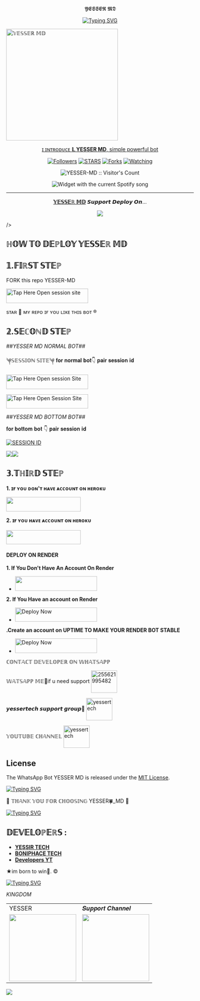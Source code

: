 </h1> 
<p align="center"> 𝖄𝕰𝕾𝕾𝕰𝕽 𝕸𝕯

<p align="center">
  <a href="https://git.io/typing-svg"><img src="https://readme-typing-svg.demolab.com?font=EB+Garamond&weight=100&size=20&duration=9000&pause=200&random=false&width=535&lines=+MY+NAME+ IS+YESSER+MD+BOT+CREATED+BY+YESSER+tech+SON+Fork+Me+Please" alt="Typing SVG" /></a>
 </p>
 
 <a href="https://chat.whatsapp.com/DFmm1OBboewBk9kEDBrfNv">
 <img alt="𝕐𝔼𝕊𝕊𝔼ℝ 𝕄𝔻" height="300" src="https://files.catbox.moe/eou4n8.jpeg".

</h1> 
<p align="center">ɪ ɪɴᴛʀᴏᴅᴜᴄᴇ <b>𝕃
YESSER MD</b>, simple powerful bot </p>

</p>
  <p align="center">
<a href="https://github.com/yassin994?tab=followers"><img title="Followers" src="https://img.shields.io/github/followers/yassin994?label=Followers&style=social"></a>
<a href="https://github.com/yassin994/YESSER-MD/stargazers/"><img title="STARS" src="https://img.shields.io/github/stars/yassin994/YESSER-MD?&style=social"></a>
<a href="https://github.com/yassin994/YESSER-MD/network/members"><img title="Forks" src="https://img.shields.io/github/forks/yassin994/YESSER-MD?style=social"></a>
<a href="https://github.com/yassin994/YESSER-MD/watchers"><img title="Watching" src="https://img.shields.io/github/watchers/yassin994/YESSER-MD?label=Watching&style=social"></a>

</p>
<p align="center"><img src="https://profile-counter.glitch.me/{yassin994}/count.svg" alt="YESSER-MD :: Visitor's Count"/></p>

</a>
  <div align="center">
  <img src="https://spogit.vercel.app/api?theme=dark&black=true&scan=true" alt="Widget with the current Spotify song"  />
</div>

---

<p align="center">
  <a href="https://github.com/yassin994/yesser_md"><b>𝕐𝔼𝕊𝕊𝔼ℝ 𝕄𝔻</b></a> 𝙎𝙪𝙥𝙥𝙤𝙧𝙩 𝘿𝙚𝙥𝙡𝙤𝙮 𝙊𝙣...
</p>

<p align="center">
  <a href="https://youtu.be/vgQlWzsmMcI?si=gYzfuFfVSJedpuhh"><img src="https://img.shields.io/badge/CodeSpace-green?colorA=%23ff000&colorB=%23017e40&style=for-the-badge&logo=git&logoColor=white"></a>
</p>



/></a>



## ℍ𝕆𝕎 𝕋𝕆 𝔻𝔼ℙ𝕃𝕆𝕐 𝕐𝔼𝕊𝕊𝔼ℝ 𝕄𝔻 


## 𝟙.𝔽𝕀ℝ𝕊𝕋 𝕊𝕋𝔼ℙ 
FORK this repo YESSER-MD


<a href="https://github.com/yassin994/YESSER-MD/fork"><img title="Tap Here Open session site" src="https://img.shields.io/badge/𝔽𝕆ℝ𝕂 𝕋ℍ𝕀𝕊 ℝ𝔼ℙ𝕆-h?color=black&style=for-the-badge&logo=msi" width="220" height="38.45"/></a></p>

sᴛᴀʀ 🌟 ᴍʏ ʀᴇᴘᴏ ɪғ ʏᴏᴜ ʟɪᴋᴇ ᴛʜɪs ʙᴏᴛ ®️

## 𝟚.𝕊𝔼ℂ𝕆ℕ𝔻 𝕊𝕋𝔼ℙ 


##*YESSER MD NORMAL BOT*##

   ༆𝕊𝔼𝕊𝕊𝕀𝕆ℕ 𝕊𝕀𝕋𝔼༆
𝐟𝐨𝐫 𝐧𝐨𝐫𝐦𝐚𝐥 𝐛𝐨𝐭👇 𝐩𝐚𝐢𝐫 𝐬𝐞𝐬𝐬𝐢𝐨𝐧 𝐢𝐝
 

<a href="https://yesser.onrender.com"><img title="Tap Here Open session Site" src="https://img.shields.io/badge/ℚℝ ℂ𝕆𝔻𝔼-h?color=red&style=for-the-badge&logo=msi" width="220" height="38.45"/></a></p>


 
<a href="https://yesser.onrender.com"><img title="Tap Here Open Session Site" src="https://img.shields.io/badge/normal bot pair-h?color=red&style=for-the-badge&logo=msi" width="220" height="38.45"/></a></p>

##*YESSER MD BOTTOM BOT*##


  𝐟𝐨𝐫 𝐛𝐨𝐭𝐭𝐨𝐦 𝐛𝐨𝐭 👇 𝐩𝐚𝐢𝐫 𝐬𝐞𝐬𝐬𝐢𝐨𝐧 𝐢𝐝
 

    
<a href='https://yesser-scanner-8309ae116f64.herokuapp.com/' target="_blank"><img alt='SESSION ID' src='https://img.shields.io/badge/Sbottom pair-900000?style=for-the-badge&logo=scan&logoColor=white&labelColor=black&color=blue'/></a>


    
<a><img src='https://i.imgur.com/LyHic3i.gif'/></a><a><img src='https://i.imgur.com/LyHic3i.gif'/></a> 







## 𝟛.𝕋ℍ𝕀ℝ𝔻 𝕊𝕋𝔼ℙ 
**1. ɪғ ʏᴏᴜ ᴅᴏɴ'ᴛ ʜᴀᴠᴇ ᴀᴄᴄᴏᴜɴᴛ ᴏɴ ʜᴇʀᴏᴋᴜ**

<a href="https://signup.heroku.com">
 <img src="https://img.shields.io/badge/ℂℝ𝔼𝔸𝕋𝔼%20𝔸ℂℂ𝕆𝕌ℕ𝕋%20ℕ𝕆𝕎-purple?style=for-the-badge&logo=heroku" width="200" height="38.45"/></a></p>

**2. ɪғ ʏᴏᴜ ʜᴀᴠᴇ ᴀᴄᴄᴏᴜɴᴛ ᴏɴ ʜᴇʀᴏᴋᴜ**       
<br>
<a href="https://dashboard.heroku.com/new?template=https://github.com/Yassin994/YESSER-1/tree/main">
 <img src="https://img.shields.io/badge/𝔻𝔼ℙ𝕃𝕆𝕐%20𝕋𝕆%20ℍ𝔼ℝ𝕆𝕂𝕌-purple?style=for-the-badge&logo=heroku" width="200" height="38.45"/></a></p>




#### DEPLOY ON RENDER 
**1. If You Don't Have An Account On Render**
- <a href="https://dashboard.render.com/register"><img src="https://img.shields.io/badge/CREATE AN ACCOUNT NOW-h?color=red&style=for-the-badge&logo=msi" width="220" height="38.45"/></a></p>

**2. If You Have an account on Render**
- <a href="https://render.com"><img title="Deploy Now" src="https://img.shields.io/badge/DEPLOY NOW-h?color=red&style=for-the-badge&logo=msi" width="220" height="38.45"/></a></p>

**.Create an account on UPTIME TO MAKE YOUR RENDER BOT STABLE**
- <a href="https://uptimerobot.com"><img title="Deploy Now" src="https://img.shields.io/badge/CREATE NOW-h?color=red&style=for-the-badge&logo=msi" width="220" height="38.45"/></a></p>




ℂ𝕆ℕ𝕋𝔸ℂ𝕋 𝔻𝔼𝕍𝔼𝕃𝕆ℙ𝔼ℝ 𝕆ℕ 𝕎ℍ𝔸𝕋𝕊𝔸ℙℙ 

𝕎𝔸𝕋𝕊𝔸ℙℙ 𝕄𝔼💯if u need support
<a href="https://wa.me/255621995482?text=Hi+YESSERTECH+I+Need+Help" target="blank"><img align="center" src="https://raw.githubusercontent.com/rahuldkjain/github-profile-readme-generator/master/src/images/icons/Social/whatsapp.svg" alt="255621995482" height="60" width="70" /></a>


𝙮𝙚𝙨𝙨𝙚𝙧𝙩𝙚𝙘𝙝 𝙨𝙪𝙥𝙥𝙤𝙧𝙩 𝙜𝙧𝙤𝙪𝙥🎤
<a
href="https://chat.whatsapp.com/DFmm1OBboewBk9kEDBrfNv" target="blank"><img
 align="center" src="https://raw.githubusercontent.com/rahuldkjain/github-profile-readme-generator/master/src/images/icons/Social/whatsapp.svg" alt="yessertech" height="60" width="70" /></a>


𝕐𝕆𝕌𝕋𝕌𝔹𝔼 ℂℍ𝔸ℕℕ𝔼𝕃
<a href="https://www.youtube.com/@Yesserboy92" target="blank"><img align="center" src="https://raw.githubusercontent.com/rahuldkjain/github-profile-readme-generator/master/src/images/icons/Social/youtube.svg" alt="yessertech" height="60" width="70" /></a>


## License

The WhatsApp Bot YESSER MD is released under the [MIT License](https://opensource.org/licenses/MIT).

 <a href="https://git.io/typing-svg"><img src="https://readme-typing-svg.demolab.com?font=EB+Garamond&weight=800&size=28&duration=4000&pause=1000&random=false&width=435&lines=+•Role+number-one; don't-trust+any one+🖐️🤠;DEVELOPED+BY+YESSER+TECH;RELEASED+DATE+22%2F6%2F2024." alt="Typing SVG" /></a>


🌟 𝕋ℍ𝔸ℕ𝕂 𝕐𝕆𝕌 𝔽𝕆ℝ ℂℍ𝕆𝕆𝕊𝕀ℕ𝔾 YESSER🍀_MD 🌟

<a href="https://git.io/typing-svg"><img src="https://readme-typing-svg.demolab.com?font=Fira+Code&pause=1000&random=false&width=435&lines=THIS+IS+YESSER- MD+MADE+IN+TANZANIA+🇹🇿♥️" alt="Typing SVG" /></a>

## 𝔻𝔼𝕍𝔼𝕃𝕆ℙ𝔼ℝ𝕊 :

- [**YESSIR TECH**](https://github.com/yassin994)
- [**BONIPHACE TECH**](http://github.com/Boniphace30)
- [**Developers YT**](https://www.youtube.com/@Yesserboy92)


★im born to win🏹. ©
     

<a href="https://git.io/typing-svg"><img src="https://readme-typing-svg.demolab.com?font=Fira+Code&weight=700&size=33&pause=1000&color=5513F7&width=435&lines=keep+using+YESSER+MD🤠" alt="Typing SVG" /></a>





*KINGDOM*

<table>
  <tr>
    <td>YESSER</td></td>
    <td>𝑺𝒖𝒑𝒑𝒐𝒓𝒕 𝑪𝒉𝒂𝒏𝒏𝒆𝒍</td>
  </tr>
  <tr>
    <td><a href="https://wa.me/255716662453?"><img src="https://i.imgur.com/5cfyybs.jpeg" width="180"</td>
    <td><a href="https://whatsapp.com/channel/0029VaiMm7d4yltT51HS1T1G"><img src="https://i.imgur.com/5cfyybs.jpeg" width="180"</td>
  </tr>
</table>

</p>

<a><img src='https://i.imgur.com/LyHic3i.gif'/></a>
